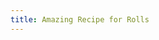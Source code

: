 ```yaml
---
title: Amazing Recipe for Rolls
---
```

<script>
window.location.replace("https://www.youtube.com/watch?v=oHg5SJYRHA0");
</script>